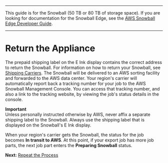 --------

This guide is for the Snowball \(50 TB or 80 TB of storage space\)\. If you are looking for documentation for the Snowball Edge, see the [AWS Snowball Edge Developer Guide](http://docs.aws.amazon.com/snowball/latest/developer-guide/whatisedge.html)\.

--------

# Return the Appliance<a name="return-export"></a>

The prepaid shipping label on the E Ink display contains the correct address to return the Snowball\. For information on how to return your Snowball, see [Shipping Carriers](mailing-storage.md#carriers)\. The Snowball will be delivered to an AWS sorting facility and forwarded to the AWS data center\. Your region's carrier will automatically report back a tracking number for your job to the AWS Snowball Management Console\. You can access that tracking number, and also a link to the tracking website, by viewing the job's status details in the console\.

**Important**  
Unless personally instructed otherwise by AWS, never affix a separate shipping label to the Snowball\. Always use the shipping label that is displayed on the Snowball's E Ink display\.

When your region's carrier gets the Snowball, the status for the job becomes **In transit to AWS**\. At this point, if your export job has more job parts, the next job part enters the **Preparing Snowball** status\.

**Next:** [Repeat the Process](repeat.md) 
